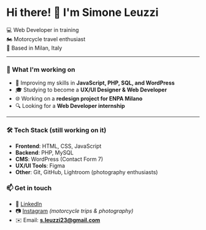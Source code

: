 # Hi there! 👋 I'm Simone Leuzzi  

💻 Web Developer in training  
🏍️ Motorcycle travel enthusiast  
📍 Based in Milan, Italy  

---

### 🚀 What I'm working on  
- 🔧 Improving my skills in **JavaScript, PHP, SQL, and WordPress**  
- 🎓 Studying to become a **UX/UI Designer & Web Developer** 
- 🌐 Working on a **redesign project for ENPA Milano**  
- 🔍 Looking for a **Web Developer internship**  

---

### 🛠️ Tech Stack (still working on it)
- **Frontend**: HTML, CSS, JavaScript  
- **Backend**: PHP, MySQL  
- **CMS**: WordPress (Contact Form 7)  
- **UX/UI Tools**: Figma  
- **Other**: Git, GitHub, Lightroom (photography enthusiasts)  

<!---

### 💡 Projects  
- 🏠 [Redesign ENPA Milano](https://github.com/your-username/enpa-project) *(in progress)*  
- 🔗 [Personal Portfolio](https://github.com/your-username/portfolio) *(coming soon)*  

--->

### 📫 Get in touch  
- 💼 [LinkedIn](https://www.linkedin.com/in/simone-leuzzi-205244193/)  
- 📷 [Instagram](https://www.instagram.com/_simo.l._/) *(motorcycle trips & photography)*  
- ✉️ Email: **s.leuzzi23@gmail.com**  

<!---
SimoL-003/SimoL-003 is a ✨ special ✨ repository because its `README.md` (this file) appears on your GitHub profile.
You can click the Preview link to take a look at your changes.
--->
